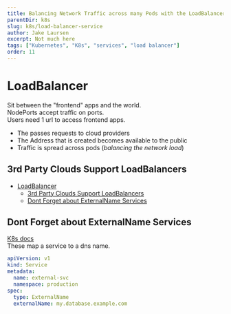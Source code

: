 ```yaml
---
title: Balancing Network Traffic across many Pods with the LoadBalancer Service
parentDir: k8s
slug: k8s/load-balancer-service
author: Jake Laursen
excerpt: Not much here
tags: ["Kubernetes", "K8s", "services", "load balancer"]
order: 11
---
```


# LoadBalancer
Sit between the "frontend" apps and the world.  
NodePorts accept traffic on ports.  
Users need 1 url to access frontend apps.  
- The passes requests to cloud providers
- The Address that is created becomes available to the public
- Traffic is spread across pods (_balancing the network load_)

## 3rd Party Clouds Support LoadBalancers

- [LoadBalancer](#loadbalancer)
  - [3rd Party Clouds Support LoadBalancers](#3rd-party-clouds-support-loadbalancers)
  - [Dont Forget about ExternalName Services](#dont-forget-about-externalname-services)

## Dont Forget about ExternalName Services
[K8s docs](https://kubernetes.io/docs/concepts/services-networking/service/#externalname)    
These map a service to a dns name.   

```yaml
apiVersion: v1
kind: Service
metadata:
  name: external-svc
  namespace: production
spec:
  type: ExternalName
  externalName: my.database.example.com
```